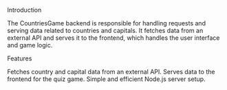 Introduction

The CountriesGame backend is responsible for handling requests and serving data related to countries and capitals. It fetches data from an external API and serves it to the frontend, which handles the user interface and game logic.

Features

Fetches country and capital data from an external API.
Serves data to the frontend for the quiz game.
Simple and efficient Node.js server setup.

